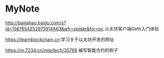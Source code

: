 # MyNote

http://baijiahao.baidu.com/s?id=1587654252975914463&wfr=spider&for=pc 以太坊客户端Geth入门体验

https://learnblockchain.cn 学习关于以太坊开发的网址

https://m.7234.cn/mip/tech/35798 编写智能合约的例子
